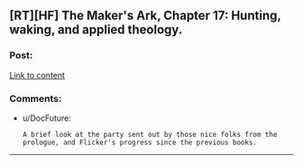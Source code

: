 ## [RT][HF] The Maker's Ark, Chapter 17: Hunting, waking, and applied theology.

### Post:

[Link to content](http://docfuture.tumblr.com/post/136698743646/the-makers-ark-chapter-17)

### Comments:

- u/DocFuture:
  ```
  A brief look at the party sent out by those nice folks from the prologue, and Flicker's progress since the previous books.
  ```

---

